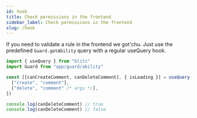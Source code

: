 ```yaml
---
id: hook
title: Check permissions in the frontend
sidebar_label: Check permissions in the frontend
slug: /hook
---
```


If you need to validate a rule in the frontend we got'chu.
Just use the predefined `Guard.getAbility` query with a regular useQuery hook.

```typescript
import { useQuery } from "blitz"
import Guard from "app/guard/ability"

const [[canCreateComment, canDeleteComment], { isLoading }] = useQuery(Guard.getAbility, [
  ["create", "comment"],
  ["delete", "comment" /* args */],
])

console.log(canDeleteComment) // true
console.log(canDeleteComment) // false
```
